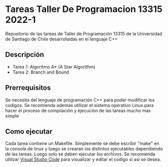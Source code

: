# Tareas Taller De Programacion 13315 2022-1

Repositorio de las tareas de Taller de Programación 13315 de la Universidad de Santiago de Chile desarrolladas en el lenguaje C++

## Descripción

* Tarea 1: Algoritmo A* (A Star Algorithm)
* Tarea 2: Branch and Bound

## Prerrequisitos
Se necesita del lenguaje de programación C++ para poder modificar los codigos. Se recomienda ademas utilizar el sistema operativo Linux para hacer el proceso de compilación y ejecución de las tareas mucho mas simple

## Como ejecutar
Cada tarea contiene un Makefile. Simplemente se debe escribir "make" en la consola de linux y luego se crearan los distintos ejecutables dependiendo de las tareas. Luego solo se deben ejecutar los archivos. Se recomienda utilizar [Visual Studio Code](https://code.visualstudio.com) para visualizar y editar el codigo si así se desea.
